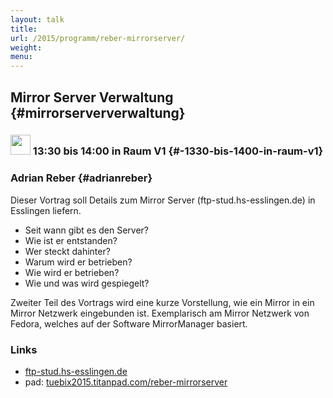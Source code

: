 ```yaml
---
layout: talk
title:
url: /2015/programm/reber-mirrorserver/
weight: 
menu:
---
```

## Mirror Server Verwaltung {#mirrorserververwaltung}

### <img height = "32" src="../../../images/talk.svg"> 13:30 bis 14:00 in Raum V1 {#-1330-bis-1400-in-raum-v1}

### Adrian Reber {#adrianreber}

Dieser Vortrag soll Details zum Mirror Server (ftp-stud.hs-esslingen.de) in Esslingen liefern.

- Seit wann gibt es den Server?
- Wie ist er entstanden?
- Wer steckt dahinter?
- Warum wird er betrieben?
- Wie wird er betrieben?
- Wie und was wird gespiegelt?

Zweiter Teil des Vortrags wird eine kurze Vorstellung, wie ein Mirror in ein Mirror Netzwerk eingebunden ist.
Exemplarisch am Mirror Netzwerk von Fedora, welches auf der Software MirrorManager basiert.

### Links

- <a href="http://ftp-stud.hs-esslingen.de" target="_blank">ftp-stud.hs-esslingen.de</a>
- pad: <a href="https://tuebix2015.titanpad.com/reber-mirrorserver" target="_blank">tuebix2015.titanpad.com/reber-mirrorserver</a>
